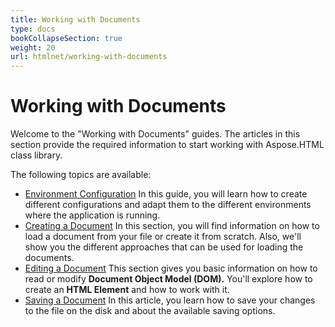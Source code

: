 ```yaml
---
title: Working with Documents
type: docs
bookCollapseSection: true
weight: 20
url: htmlnet/working-with-documents
---
```


# **Working with Documents**
Welcome to the "Working with Documents" guides. The articles in this section provide the required information to start working with Aspose.HTML class library.

The following topics are available:

- [Environment Configuration](/htmlnet/environment-configuration)
  In this guide, you will learn how to create different configurations and adapt them to the different environments where the application is running.
- [Creating a Document](/htmlnet/creating-a-document)
  In this section, you will find information on how to load a document from your file or create it from scratch. Also, we'll show you the different approaches that can be used for loading the documents.
- [Editing a Document](/htmlnet/editing-a-document)
  This section gives you basic information on how to read or modify **Document Object Model (DOM).** You'll explore how to create an **HTML Element** and how to work with it.
- [Saving a Document](/htmlnet/saving-a-document)
  In this article, you learn how to save your changes to the file on the disk and about the available saving options.
